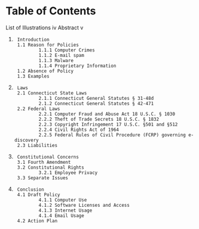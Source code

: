 # Table of Contents

List of Illustrations                                   iv
Abstract                                                v

1.      Introduction 
        1.1 Reason for Policies
                1.1.1 Computer Crimes
                1.1.2 E-mail spam
                1.1.3 Malware
                1.1.4 Proprietary Information
        1.2 Absence of Policy
        1.3 Examples

2.      Laws
        2.1 Connecticut State Laws
                2.1.1 Connecticut General Statutes § 31-48d
                2.1.2 Connecticut General Statutes § 42-471
        2.2 Federal Laws
                2.2.1 Computer Fraud and Abuse Act 18 U.S.C. § 1030
                2.2.2 Theft of Trade Secrets 18 U.S.C. § 1832
                2.2.3 Copyright Infringement 17 U.S.C. §501 and §512
                2.2.4 Civil Rights Act of 1964
                2.2.5 Federal Rules of Civil Procedure (FCRP) governing e-discovery
        2.3 Liabilities

3.      Constitutional Concerns
        3.1 Fourth Amendment
        3.2 Constitutional Rights
                3.2.1 Employee Privacy
        3.3 Separate Issues

4.      Conclusion
        4.1 Draft Policy
                4.1.1 Computer Use
                4.1.2 Software Licenses and Access
                4.1.3 Internet Usage
                4.1.4 Email Usage
        4.2 Action Plan
        


